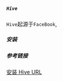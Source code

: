 ##### `Hive`

`Hive`起源于`FaceBook`,



##### 安装




##### 参考链接
[安装 Hive URL](https://qiita.com/giwa/items/dabf0bb21ae242532423)
















